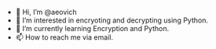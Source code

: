 - 👋 Hi, I’m @aeovich
- 👀 I’m interested in encryoting and decrypting using Python.
- 🌱 I’m currently learning Encryption and Python.
- 📫 How to reach me via email.

<!---
aeovich/aeovich is a ✨ special ✨ repository because its `README.md` (this file) appears on your GitHub profile.
You can click the Preview link to take a look at your changes.
--->
